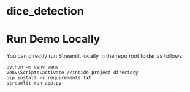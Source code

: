 # dice_detection

# Run Demo Locally

You can directly run Streamlit locally in the repo root folder as follows:

```shell
python -m venv venv
venv\Scripts\activate //inside project directory
pip install -r requirements.txt
streamlit run app.py
